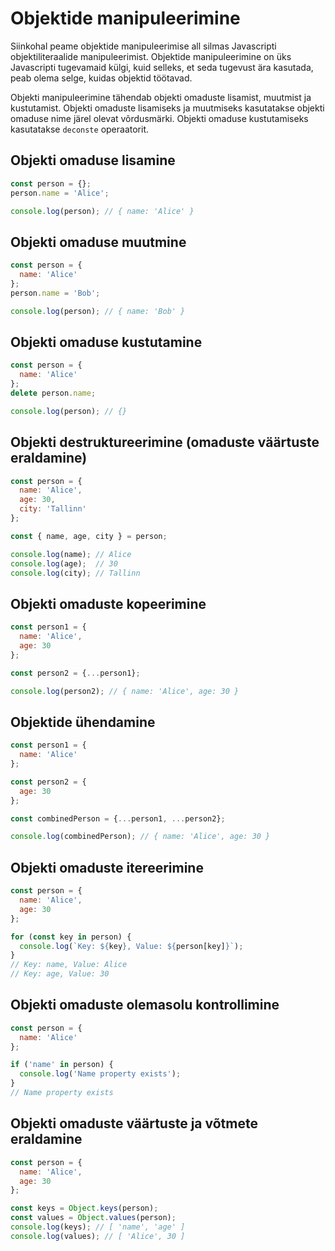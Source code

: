 # Objektide manipuleerimine

Siinkohal peame objektide manipuleerimise all silmas Javascripti objektiliteraalide manipuleerimist. Objektide manipuleerimine on üks Javascripti tugevamaid külgi, kuid selleks, et seda tugevust ära kasutada, peab olema selge, kuidas objektid töötavad.

Objekti manipuleerimine tähendab objekti omaduste lisamist, muutmist ja kustutamist. Objekti omaduste lisamiseks ja muutmiseks kasutatakse objekti omaduse nime järel olevat võrdusmärki. Objekti omaduse kustutamiseks kasutatakse `deconste` operaatorit.

## Objekti omaduse lisamine

```javascript
const person = {};
person.name = 'Alice';

console.log(person); // { name: 'Alice' }
```

## Objekti omaduse muutmine

```javascript
const person = {
  name: 'Alice'
};
person.name = 'Bob';

console.log(person); // { name: 'Bob' }
```

## Objekti omaduse kustutamine

```javascript
const person = {
  name: 'Alice'
};
delete person.name;

console.log(person); // {}
```

## Objekti destruktureerimine (omaduste väärtuste eraldamine)

```javascript
const person = {
  name: 'Alice',
  age: 30,
  city: 'Tallinn'
};

const { name, age, city } = person;

console.log(name); // Alice
console.log(age);  // 30
console.log(city); // Tallinn
```

## Objekti omaduste kopeerimine

```javascript
const person1 = {
  name: 'Alice',
  age: 30
};

const person2 = {...person1};

console.log(person2); // { name: 'Alice', age: 30 }
```

## Objektide ühendamine

```javascript
const person1 = {
  name: 'Alice'
};

const person2 = {
  age: 30
};

const combinedPerson = {...person1, ...person2};

console.log(combinedPerson); // { name: 'Alice', age: 30 }
```

## Objekti omaduste itereerimine

```javascript
const person = {
  name: 'Alice',
  age: 30
};

for (const key in person) {
  console.log(`Key: ${key}, Value: ${person[key]}`);
}
// Key: name, Value: Alice
// Key: age, Value: 30
```

## Objekti omaduste olemasolu kontrollimine

```javascript
const person = {
  name: 'Alice'
};

if ('name' in person) {
  console.log('Name property exists');
}
// Name property exists
```

## Objekti omaduste väärtuste ja võtmete eraldamine

```javascript
const person = {
  name: 'Alice',
  age: 30
};

const keys = Object.keys(person);
const values = Object.values(person);
console.log(keys); // [ 'name', 'age' ]
console.log(values); // [ 'Alice', 30 ]
```
